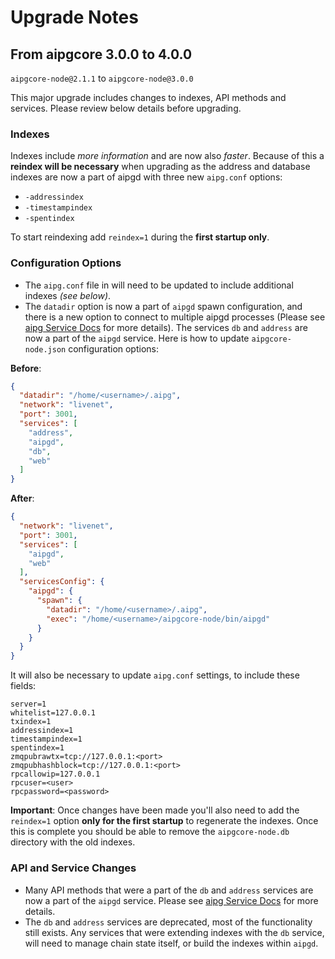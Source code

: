 # Upgrade Notes

## From aipgcore 3.0.0 to 4.0.0

`aipgcore-node@2.1.1` to `aipgcore-node@3.0.0`

This major upgrade includes changes to indexes, API methods and services. Please review below details before upgrading.

### Indexes

Indexes include *more information* and are now also *faster*. Because of this a **reindex will be necessary** when upgrading as the address and database indexes are now a part of aipgd with three new `aipg.conf` options:
- `-addressindex`
- `-timestampindex`
- `-spentindex`

To start reindexing add `reindex=1` during the **first startup only**.

### Configuration Options

- The `aipg.conf` file in will need to be updated to include additional indexes *(see below)*.
- The `datadir` option is now a part of `aipgd` spawn configuration, and there is a new option to connect to multiple aipgd processes (Please see [aipg Service Docs](services/aipgd.md) for more details). The services `db` and `address` are now a part of the `aipgd` service. Here is how to update `aipgcore-node.json` configuration options:

**Before**:
```json
{
  "datadir": "/home/<username>/.aipg",
  "network": "livenet",
  "port": 3001,
  "services": [
    "address",
    "aipgd",
    "db",
    "web"
  ]
}
```

**After**:
```json
{
  "network": "livenet",
  "port": 3001,
  "services": [
    "aipgd",
    "web"
  ],
  "servicesConfig": {
    "aipgd": {
      "spawn": {
        "datadir": "/home/<username>/.aipg",
        "exec": "/home/<username>/aipgcore-node/bin/aipgd"
      }
    }
  }
}
```

It will also be necessary to update `aipg.conf` settings, to include these fields:
```
server=1
whitelist=127.0.0.1
txindex=1
addressindex=1
timestampindex=1
spentindex=1
zmqpubrawtx=tcp://127.0.0.1:<port>
zmqpubhashblock=tcp://127.0.0.1:<port>
rpcallowip=127.0.0.1
rpcuser=<user>
rpcpassword=<password>
```

**Important**: Once changes have been made you'll also need to add the `reindex=1` option **only for the first startup** to regenerate the indexes. Once this is complete you should be able to remove the `aipgcore-node.db` directory with the old indexes.

### API and Service Changes
- Many API methods that were a part of the `db` and `address` services are now a part of the `aipgd` service. Please see [aipg Service Docs](services/aipgd.md) for more details.
- The `db` and `address` services are deprecated, most of the functionality still exists. Any services that were extending indexes with the `db` service, will need to manage chain state itself, or build the indexes within `aipgd`.
